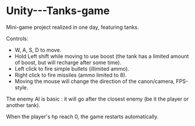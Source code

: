 # Unity---Tanks-game

Mini-game project realized in one day, featuring tanks.

Controls:
- W, A, S, D to move.
- Hold Left shift while moving to use boost (the tank has a limited amount of boost, but will recharge after some time).
- Left click to fire simple bullets (illimited ammo).
- Right click to fire missiles (ammo limited to 8).
- Moving the mouse will change the direction of the canon/camera, FPS-style.

The enemy AI is basic : it will go after the closest enemy (be it the player or another tank).

When the player's hp reach 0, the game restarts automatically.
